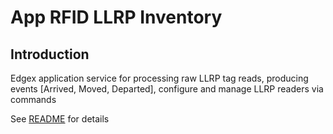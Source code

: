 # App RFID LLRP Inventory

## Introduction

Edgex application service for processing raw LLRP tag reads, producing events [Arrived, Moved, Departed], configure and manage LLRP readers via commands

See [README](https://github.com/edgexfoundry/app-rfid-llrp-inventory/tree/{{edgexversion}}/README.md) for details